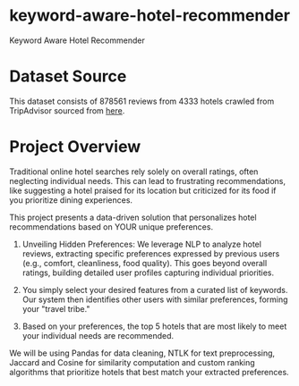 # keyword-aware-hotel-recommender
Keyword Aware Hotel Recommender 

# Dataset Source

This dataset consists of 878561 reviews from 4333 hotels crawled from TripAdvisor sourced from [here](https://www.cs.cmu.edu/~jiweil/html/hotel-review.html). 

# Project Overview

Traditional online hotel searches rely solely on overall ratings, often neglecting individual needs. This can lead to frustrating recommendations, like suggesting a hotel praised for its location but criticized for its food if you prioritize dining experiences.

This project presents a data-driven solution that personalizes hotel recommendations based on YOUR unique preferences.

1. Unveiling Hidden Preferences: We leverage NLP to analyze hotel reviews, extracting specific preferences expressed by previous users (e.g., comfort, cleanliness, food quality). This goes beyond overall ratings, building detailed user profiles capturing individual priorities.

2. You simply select your desired features from a curated list of keywords. Our system then identifies other users with similar preferences, forming your "travel tribe."

3. Based on your preferences, the top 5 hotels that are most likely to meet your individual needs are recommended.

We will be using Pandas for data cleaning, NTLK for text preprocessing, Jaccard and Cosine for similarity computation and custom ranking algorithms that prioritize hotels that best match your extracted preferences.






